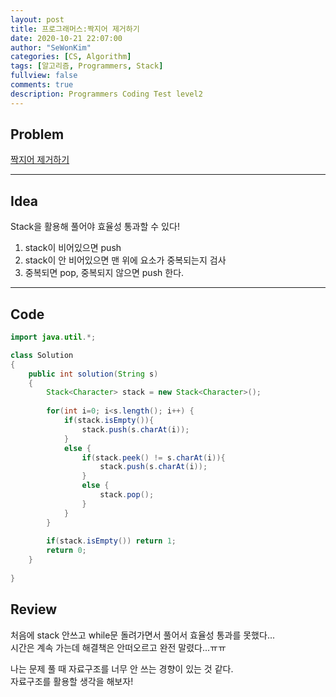 ```yaml
---
layout: post
title: 프로그래머스:짝지어 제거하기
date: 2020-10-21 22:07:00
author: "SeWonKim"
categories: [CS, Algorithm]
tags: [알고리즘, Programmers, Stack]
fullview: false
comments: true
description: Programmers Coding Test level2
---
```


## Problem

[짝지어 제거하기](https://programmers.co.kr/learn/courses/30/lessons/12973?language=java)

---

## Idea

Stack을 활용해 풀어야 효율성 통과할 수 있다!

1. stack이 비어있으면 push
2. stack이 안 비어있으면 맨 위에 요소가 중복되는지 검사
3. 중복되면 pop, 중복되지 않으면 push 한다.


---

## Code

```java
import java.util.*;

class Solution
{
    public int solution(String s)
    {
        Stack<Character> stack = new Stack<Character>();
        
        for(int i=0; i<s.length(); i++) {
            if(stack.isEmpty()){
                stack.push(s.charAt(i));
            }
            else {
                if(stack.peek() != s.charAt(i)){
                    stack.push(s.charAt(i));
                }
                else {
                    stack.pop();
                }
            }
        }
        
        if(stack.isEmpty()) return 1;
        return 0;
    }
    
}
```



## Review

처음에 stack 안쓰고 while문 돌려가면서 풀어서 효율성 통과를 못했다...     
시간은 계속 가는데 해결책은 안떠오르고 완전 말렸다...ㅠㅠ     

나는 문제 풀 때 자료구조를 너무 안 쓰는 경향이 있는 것 같다.   
자료구조를 활용할 생각을 해보자!
